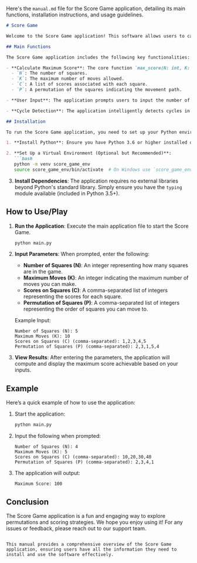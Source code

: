 Here's the `manual.md` file for the Score Game application, detailing its main functions, installation instructions, and usage guidelines.

```markdown
# Score Game

Welcome to the Score Game application! This software allows users to calculate the maximum score achievable based on a series of squares, each with its own score, and a permutation of moves.

## Main Functions

The Score Game application includes the following key functionalities:

- **Calculate Maximum Score**: The core function `max_score(N: int, K: int, C: List[int], P: List[int])` computes the maximum score based on:
  - `N`: The number of squares.
  - `K`: The maximum number of moves allowed.
  - `C`: A list of scores associated with each square.
  - `P`: A permutation of the squares indicating the movement path.

- **User Input**: The application prompts users to input the number of squares, maximum moves, scores on squares, and the permutation of squares.

- **Cycle Detection**: The application intelligently detects cycles in the movement path to maximize score calculation.

## Installation

To run the Score Game application, you need to set up your Python environment and install the necessary dependencies. Follow these steps:

1. **Install Python**: Ensure you have Python 3.6 or higher installed on your system. You can download it from [python.org](https://www.python.org/downloads/).

2. **Set Up a Virtual Environment (Optional but Recommended)**:
   ```bash
   python -m venv score_game_env
   source score_game_env/bin/activate  # On Windows use `score_game_env\Scripts\activate`
   ```

3. **Install Dependencies**: The application requires no external libraries beyond Python's standard library. Simply ensure you have the `typing` module available (included in Python 3.5+).

## How to Use/Play

1. **Run the Application**: Execute the main application file to start the Score Game.
   ```bash
   python main.py
   ```

2. **Input Parameters**: When prompted, enter the following:
   - **Number of Squares (N)**: An integer representing how many squares are in the game.
   - **Maximum Moves (K)**: An integer indicating the maximum number of moves you can make.
   - **Scores on Squares (C)**: A comma-separated list of integers representing the scores for each square.
   - **Permutation of Squares (P)**: A comma-separated list of integers representing the order of squares you can move to.

   Example Input:
   ```
   Number of Squares (N): 5
   Maximum Moves (K): 10
   Scores on Squares (C) (comma-separated): 1,2,3,4,5
   Permutation of Squares (P) (comma-separated): 2,3,1,5,4
   ```

3. **View Results**: After entering the parameters, the application will compute and display the maximum score achievable based on your inputs.

## Example

Here’s a quick example of how to use the application:

1. Start the application:
   ```bash
   python main.py
   ```

2. Input the following when prompted:
   ```
   Number of Squares (N): 4
   Maximum Moves (K): 5
   Scores on Squares (C) (comma-separated): 10,20,30,40
   Permutation of Squares (P) (comma-separated): 2,3,4,1
   ```

3. The application will output:
   ```
   Maximum Score: 100
   ```

## Conclusion

The Score Game application is a fun and engaging way to explore permutations and scoring strategies. We hope you enjoy using it! For any issues or feedback, please reach out to our support team.
```

This manual provides a comprehensive overview of the Score Game application, ensuring users have all the information they need to install and use the software effectively.